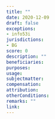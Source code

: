 ```yaml
---
title: ""
date: 2020-12-09 
draft: false
exceptions:
- info53i
jurisdictions:
- BG
score: 0
description: "" 
beneficiaries:
purposes: 
usage:
subjectmatter:
compensation:
attribution: 
otherConditions: 
remarks: ""
link: 
---
```

